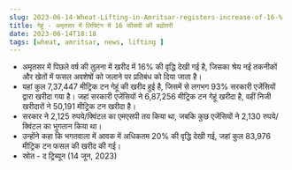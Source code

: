 ```yaml
---
slug: 2023-06-14-Wheat-Lifting-in-Amritsar-registers-increase-of-16-%
title: गेहूं - अमृतसर में लिफ्टिंग में 16 फीसदी की बढ़ोतरी
date: 2023-06-14T18:18
tags: [wheat, amritsar, news, lifting ]
---
```


- अमृतसर में पिछले वर्ष की तुलना में खरीद में 16% की वृद्धि देखी गई है, जिसका श्रेय नई तकनीकों और खेतों में फसल अवशेषों को जलाने पर प्रतिबंध को दिया जाता है।
- यहां कुल 7,37,447 मीट्रिक टन गेहूं की खरीद हुई है, जिसमें से लगभग 93% सरकारी एजेंसियों द्वारा खरीदा गया है। जहां सरकारी एजेंसियों ने 6,87,256 मीट्रिक टन गेहूं खरीदा है, वहीं निजी खरीदारों ने 50,191 मीट्रिक टन खरीदा है।
- सरकार ने 2,125 रुपये/क्विंटल का एमएसपी तय किया था, जबकि कुछ एजेंसियों ने 2,130 रुपये/क्विंटल का भुगतान किया था।
- उन्होंने कहा कि भगतवाला में आवक में अधिकतम 20% की वृद्धि देखी गई, जहां कुल 83,976 मीट्रिक टन फसल की खरीद की गई।
- स्रोत - द ट्रिब्यून (14 जून, 2023)
